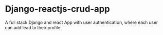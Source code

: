 # Django-reactjs-crud-app
A full stack Django and react App with user authentication, where each user can add lead to their profile
